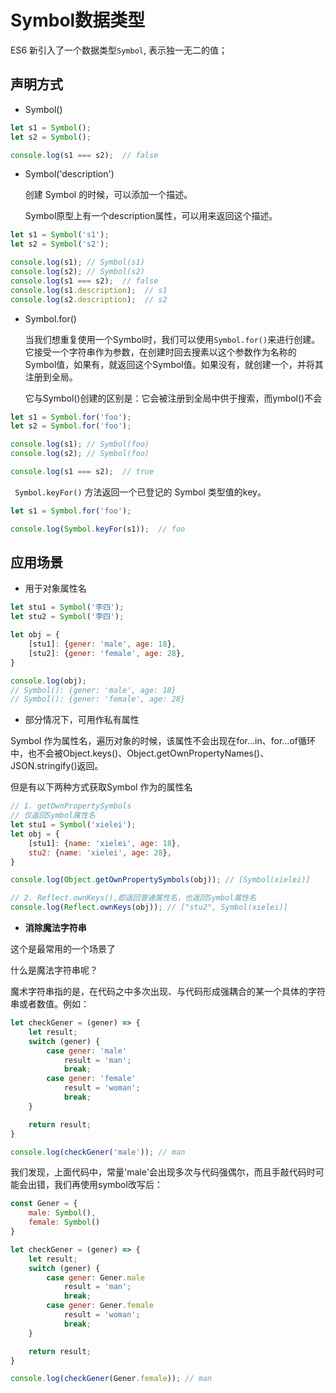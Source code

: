 # Symbol数据类型

ES6 新引入了一个数据类型`Symbol`, 表示独一无二的值；

## 声明方式

* Symbol()

```js
let s1 = Symbol();
let s2 = Symbol();

console.log(s1 === s2);  // false
```

* Symbol('description')

    创建 Symbol 的时候，可以添加一个描述。

    Symbol原型上有一个description属性，可以用来返回这个描述。

```js
let s1 = Symbol('s1');
let s2 = Symbol('s2');

console.log(s1); // Symbol(s1)
console.log(s2); // Symbol(s2)
console.log(s1 === s2);  // false
console.log(s1.description);  // s1
console.log(s2.description);  // s2
```

* Symbol.for()

    当我们想重复使用一个Symbol时，我们可以使用`Symbol.for()`来进行创建。它接受一个字符串作为参数，在创建时回去搜素以这个参数作为名称的Symbol值，如果有，就返回这个Symbol值。如果没有，就创建一个，并将其注册到全局。

    它与Symbol()创建的区别是：它会被注册到全局中供于搜索，而ymbol()不会

```js
let s1 = Symbol.for('foo');
let s2 = Symbol.for('foo');

console.log(s1); // Symbol(foo)
console.log(s2); // Symbol(foo)

console.log(s1 === s2);  // true

```
   ` Symbol.keyFor()` 方法返回一个已登记的 Symbol 类型值的key。

```js
let s1 = Symbol.for('foo');

console.log(Symbol.keyFor(s1));  // foo

```

## 应用场景

* 用于对象属性名

```js
let stu1 = Symbol('李四');
let stu2 = Symbol('李四');

let obj = {
    [stu1]: {gener: 'male', age: 18},
    [stu2]: {gener: 'female', age: 28},
}

console.log(obj);
// Symbol(): {gener: 'male', age: 18}
// Symbol(): {gener: 'female', age: 28}
```

* 部分情况下，可用作私有属性

Symbol 作为属性名，遍历对象的时候，该属性不会出现在for...in、for...of循环中，也不会被Object.keys()、Object.getOwnPropertyNames()、JSON.stringify()返回。

但是有以下两种方式获取Symbol 作为的属性名

```js
// 1. getOwnPropertySymbols
// 仅返回Symbol属性名
let stu1 = Symbol('xielei');
let obj = {
    [stu1]: {name: 'xielei', age: 18},
    stu2: {name: 'xielei', age: 28},
}

console.log(Object.getOwnPropertySymbols(obj)); // [Symbol(xielei)]

// 2. Reflect.ownKeys(),即返回普通属性名，也返回Symbol属性名
console.log(Reflect.ownKeys(obj)); // ["stu2", Symbol(xielei)]
```

* **消除魔法字符串**

这个是最常用的一个场景了

什么是魔法字符串呢？

魔术字符串指的是，在代码之中多次出现、与代码形成强耦合的某一个具体的字符串或者数值。例如：

```js
let checkGener = (gener) => {
    let result;
    switch (gener) {
        case gener: 'male'
            result = 'man';
            break;
        case gener: 'female'
            result = 'woman';
            break;
    }

    return result;
}

console.log(checkGener('male')); // man
```

我们发现，上面代码中，常量'male'会出现多次与代码强偶尔，而且手敲代码时可能会出错，我们再使用symbol改写后：
```js
const Gener = {
    male: Symbol(),
    female: Symbol()
}

let checkGener = (gener) => {
    let result;
    switch (gener) {
        case gener: Gener.male
            result = 'man';
            break;
        case gener: Gener.female
            result = 'woman';
            break;
    }

    return result;
}

console.log(checkGener(Gener.female)); // man
```